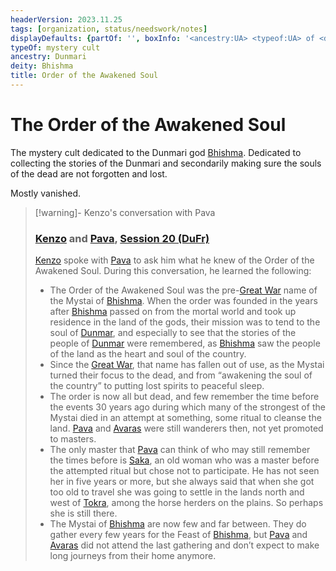 ```yaml
---
headerVersion: 2023.11.25
tags: [organization, status/needswork/notes]
displayDefaults: {partOf: '', boxInfo: '<ancestry:UA> <typeof:UA> of <deity:UA>'}
typeOf: mystery cult
ancestry: Dunmari
deity: Bhishma
title: Order of the Awakened Soul
---
```

# The Order of the Awakened Soul

The mystery cult dedicated to the Dunmari god [Bhishma](<../../cosmology/gods/incorporeal-gods/dunmari-pantheon/bhishma.md>). Dedicated to collecting the stories of the Dunmari and secondarily making sure the souls of the dead are not forgotten and lost. 

Mostly vanished. 

> [!warning]- Kenzo's conversation with Pava 
> 
> ### [Kenzo](<../../people/pcs/dunmar-fellowship/kenzo.md>) and [Pava](<../../people/dunmari/pava.md>), [Session 20 (DuFr)](<../../campaigns/dunmari-frontier/session-notes/session-20-dufr.md>)
> 
> [Kenzo](<../../people/pcs/dunmar-fellowship/kenzo.md>) spoke with [Pava](<../../people/dunmari/pava.md>) to ask him what he knew of the Order of the Awakened Soul. During this conversation, he learned the following:
> 
> - The Order of the Awakened Soul was the pre-[Great War](<../../events/1500s/great-war.md>) name of the Mystai of [Bhishma](<../../cosmology/gods/incorporeal-gods/dunmari-pantheon/bhishma.md>). When the order was founded in the years after [Bhishma](<../../cosmology/gods/incorporeal-gods/dunmari-pantheon/bhishma.md>) passed on from the mortal world and took up residence in the land of the gods, their mission was to tend to the soul of [Dunmar](<../../gazetteer/greater-dunmar/realms/dunmar/dunmar.md>), and especially to see that the stories of the people of [Dunmar](<../../gazetteer/greater-dunmar/realms/dunmar/dunmar.md>) were remembered, as [Bhishma](<../../cosmology/gods/incorporeal-gods/dunmari-pantheon/bhishma.md>) saw the people of the land as the heart and soul of the country. 
> - Since the [Great War](<../../events/1500s/great-war.md>), that name has fallen out of use, as the Mystai turned their focus to the dead, and from “awakening the soul of the country” to putting lost spirits to peaceful sleep.
> - The order is now all but dead, and few remember the time before the events 30 years ago during which many of the strongest of the Mystai died in an attempt at something, some ritual to cleanse the land. [Pava](<../../people/dunmari/pava.md>) and [Avaras](<../../people/dunmari/avaras.md>) were still wanderers then, not yet promoted to masters.
> - The only master that [Pava](<../../people/dunmari/pava.md>) can think of who may still remember the times before is [Saka](<../../people/dunmari/saka.md>), an old woman who was a master before the attempted ritual but chose not to participate. He has not seen her in five years or more, but she always said that when she got too old to travel she was going to settle in the lands north and west of [Tokra](<../../gazetteer/greater-dunmar/realms/dunmar/central-dunmar/tokra/tokra.md>), among the horse herders on the plains. So perhaps she is still there.
> - The Mystai of [Bhishma](<../../cosmology/gods/incorporeal-gods/dunmari-pantheon/bhishma.md>) are now few and far between. They do gather every few years for the Feast of [Bhishma](<../../cosmology/gods/incorporeal-gods/dunmari-pantheon/bhishma.md>), but [Pava](<../../people/dunmari/pava.md>) and [Avaras](<../../people/dunmari/avaras.md>) did not attend the last gathering and don’t expect to make long journeys from their home anymore.




